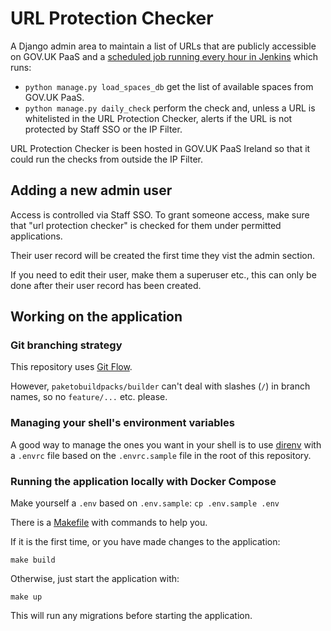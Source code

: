 # URL Protection Checker

A Django admin area to maintain a list of URLs that are publicly accessible on GOV.UK PaaS and a [scheduled job running every hour in Jenkins](https://jenkins.ci.uktrade.digital/job/url%20protection%20checker-scheduler/) which runs:

- `python manage.py load_spaces_db` get the list of available spaces from GOV.UK PaaS.
- `python manage.py daily_check` perform the check and, unless a URL is whitelisted in the URL Protection Checker, alerts if the URL is not protected by Staff SSO or the IP Filter.

URL Protection Checker is been hosted in GOV.UK PaaS Ireland so that it could run the checks from outside the IP Filter.

## Adding a new admin user

Access is controlled via Staff SSO. To grant someone access, make sure that "url protection checker" is checked for them under permitted applications.

Their user record will be created the first time they vist the admin section.

If you need to edit their user, make them a superuser etc., this can only be done after their user record has been created.

## Working on the application

### Git branching strategy

This repository uses [Git Flow](https://www.gitkraken.com/learn/git/git-flow).

However, `paketobuildpacks/builder` can't deal with slashes (`/`) in branch names, so no `feature/...` etc. please.

### Managing your shell's environment variables

A good way to manage the ones you want in your shell is to use [direnv](https://direnv.net/) with a `.envrc` file based on the `.envrc.sample` file in the root of this repository.

### Running the application locally with Docker Compose

Make yourself a `.env` based on `.env.sample`: `cp .env.sample .env`

There is a [Makefile](./Makefile) with commands to help you.

If it is the first time, or you have made changes to the application:

```shell
make build
```

Otherwise, just start the application with:

```shell
make up
```

This will run any migrations before starting the application.
